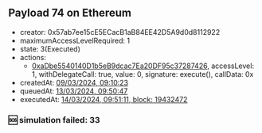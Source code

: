 ## Payload 74 on Ethereum

- creator: 0x57ab7ee15cE5ECacB1aB84EE42D5A9d0d8112922
- maximumAccessLevelRequired: 1
- state: 3(Executed)
- actions:
  - [0xaDbe5540140D1b5eB9dcac7Ea20DF95c37287426](https://etherscan.io/tx/0xaDbe5540140D1b5eB9dcac7Ea20DF95c37287426), accessLevel: 1, withDelegateCall: true, value: 0, signature: execute(), callData: 0x
- createdAt: [09/03/2024, 09:10:23](https://etherscan.io/tx/0x8b3f1a44654b508934e6c5abf33e756aa29f4750d93aee9374e5b18f3e05d105)
- queuedAt: [13/03/2024, 09:50:47](https://etherscan.io/tx/0x08e1ae91eaf5af9cef2e99ac0c7d1df6baf5662fa2929253e2165794eca74082)
- executedAt: [14/03/2024, 09:51:11, block: 19432472](https://etherscan.io/tx/0x2db4dc1ccf03ffe9ca448a0c3ba4a95756119f6b58e73831a8bc7f1591a220c9)

### :sos: simulation failed: 33

